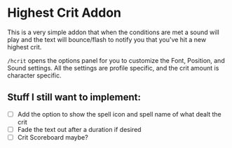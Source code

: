 # Highest Crit Addon

This is a very simple addon that when the conditions are met a sound will play and the text will bounce/flash to notify you that you've hit a new highest crit.

`/hcrit` opens the options panel for you to customize the Font, Position, and Sound settings. All the settings are profile specific, and the crit amount is character specific.

## Stuff I still want to implement:

- [ ] Add the option to show the spell icon and spell name of what dealt the crit
- [ ] Fade the text out after a duration if desired
- [ ] Crit Scoreboard maybe?
